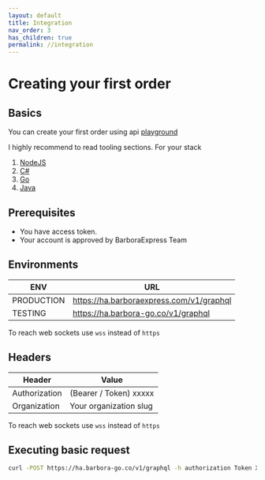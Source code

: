 ```yaml
---
layout: default
title: Integration
nav_order: 3
has_children: true
permalink: //integration
---
```


# Creating your first order

## Basics
You can create your first order using api [playground]()

I highly recommend to read tooling sections. For your stack
1. [NodeJS]()
2. [C#]()
3. [Go]()
4. [Java]()


## Prerequisites

* You have access token.
* Your account is approved by BarboraExpress Team


## Environments

| ENV      | URL |
| ----------- | ----------- |
| PRODUCTION      | https://ha.barboraexpress.com/v1/graphql       |
| TESTING   | https://ha.barbora-go.co/v1/graphql        |

To reach web sockets use `wss` instead of `https`

## Headers

| Header      | Value |
| ----------- | ----------- |
| Authorization      | (Bearer / Token) xxxxx      |
| Organization   | Your organization slug        |

To reach web sockets use `wss` instead of `https`

## Executing basic request
```bash
curl -POST https://ha.barbora-go.co/v1/graphql -h authorization Token XXX
```

```graphql

```
